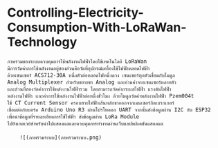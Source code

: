 # Controlling-Electricity-Consumption-With-LoRaWan-Technology

    ภาพรวมของระบบควบคุมการใช้พลังงานไฟฟ้าโดยใช้เทคโนโลยี LoRaWan  
    มีการวัดค่าการใช้พลังงานอยู่สองส่วนคือวัดที่อุปกรณ์เครื่องใช้ไฟฟ้าหลอดไฟฟ้า 
    ด้วยเซนเซอร์ ACS712-30A หนึ่งตัวต่อหลอดไฟหนึ่งดวง เซนเซอร์ทุกตัวเชื่อมกับโมดูล
    Analog Multiplexer สำหรับขยายขา Analog และอ่านค่าจากเซนเซอร์หลายตัว 
    และส่วนที่สองวัดค่าการใช้พลังงานไฟฟ้ารวม โดยสามารถวัดค่ากระแสไฟฟ้า แรงดันไฟฟ้า
    พลังงานไฟฟ้า และค่าการใช้พลังงานไฟฟ้าต่อหนึ่งชั่วโมง ด้วยโมดูลวัดค่าพลังงานไฟฟ้า Pzem004t
    ใช้ CT Current Sensor ครอบสายไฟฟ้าเส้นหลักขาออกจากเมนเซอร์กิตเบรกเกอร์ 
    เชื่อมต่อกับบอร์ด Arduino Uno R3 ผ่านโปรโทคอล UART จากนั้นส่งข้อมูลผ่าน I2C กับ ESP32
    เพื่อนำข้อมูลที่รายละเอียดการใช้ไฟฟ้า ส่งข้อมูลผ่าน LoRa Module 
    ไปยังเกตเวย์สำหรับนำไปแสดงผลและควบคุมการทำงานผ่านเว็บแอปพลิเคชันแสดงผล
    
        ![(ภาพรวมระบบ](ภาพรวมระบบ.png)
